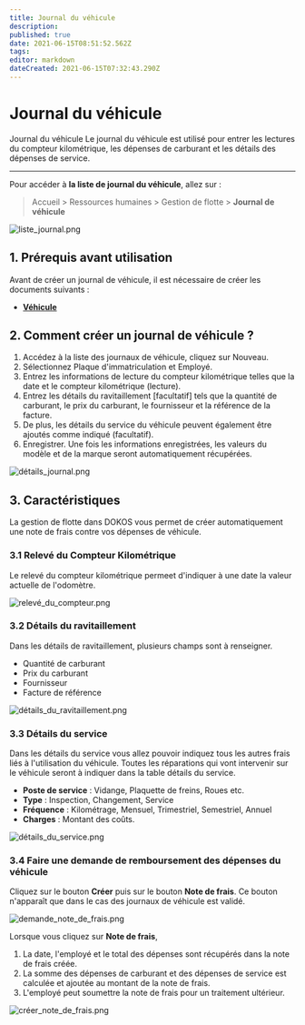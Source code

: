 ```yaml
---
title: Journal du véhicule
description: 
published: true
date: 2021-06-15T08:51:52.562Z
tags: 
editor: markdown
dateCreated: 2021-06-15T07:32:43.290Z
---
```


# Journal du véhicule

Journal du véhicule
Le journal du véhicule est utilisé pour entrer les lectures du compteur kilométrique, les dépenses de carburant et les détails des dépenses de service.

---

Pour accéder à **la liste de journal du véhicule**, allez sur :

> Accueil > Ressources humaines > Gestion de flotte > **Journal de véhicule**

![liste_journal.png](/humains-ressources/vehicle-log/liste_journal.png)

## 1. Prérequis avant utilisation

Avant de créer un journal de véhicule, il est nécessaire de créer les documents suivants :

- **[Véhicule](/fr/human-resources/vehicle)**

## 2. Comment créer un journal de véhicule ?

1. Accédez à la liste des journaux de véhicule, cliquez sur Nouveau.
2. Sélectionnez Plaque d'immatriculation et Employé.
3. Entrez les informations de lecture du compteur kilométrique telles que la date et le compteur kilométrique (lecture).
4. Entrez les détails du ravitaillement [facultatif] tels que la quantité de carburant, le prix du carburant, le fournisseur et la référence de la facture.
5. De plus, les détails du service du véhicule peuvent également être ajoutés comme indiqué (facultatif).
6. Enregistrer. Une fois les informations enregistrées, les valeurs du modèle et de la marque seront automatiquement récupérées.

![détails_journal.png](/humains-ressources/vehicle-log/détails_journal.png)


## 3. Caractéristiques

La gestion de flotte dans DOKOS vous permet de créer automatiquement une note de frais contre vos dépenses de véhicule.

### 3.1 Relevé du Compteur Kilométrique

Le relevé du compteur kilométrique permeet d'indiquer à une date la valeur actuelle de l'odomètre.

![relevé_du_compteur.png](/humains-ressources/vehicle-log/relevé_du_compteur.png)

### 3.2 Détails du ravitaillement

Dans les détails de ravitaillement, plusieurs champs sont à renseigner.

- Quantité de carburant
- Prix du carburant
- Fournisseur
- Facture de référence

![détails_du_ravitaillement.png](/humains-ressources/vehicle-log/détails_du_ravitaillement.png)

### 3.3 Détails du service

Dans les détails du service vous allez pouvoir indiquez tous les autres frais liés à l'utilisation du véhicule. Toutes les réparations qui vont intervenir sur le véhicule seront à indiquer dans la table détails du service.

- **Poste de service** : Vidange, Plaquette de freins, Roues etc.
- **Type** : Inspection, Changement, Service
- **Fréquence** : Kilométrage, Mensuel, Trimestriel, Semestriel, Annuel
- **Charges** : Montant des coûts.

![détails_du_service.png](/humains-ressources/vehicle-log/détails_du_service.png)

### 3.4 Faire une demande de remboursement des dépenses du véhicule

Cliquez sur le bouton **Créer** puis sur le bouton **Note de frais**. Ce bouton n'apparaît que dans le cas des journaux de véhicule est validé.

![demande_note_de_frais.png](/demande_note_de_frais.png)

Lorsque vous cliquez sur **Note de frais**,

1. La date, l'employé et le total des dépenses sont récupérés dans la note de frais créée.
2. La somme des dépenses de carburant et des dépenses de service est calculée et ajoutée au montant de la note de frais.
3. L'employé peut soumettre la note de frais pour un traitement ultérieur.

![créer_note_de_frais.png](/créer_note_de_frais.png)